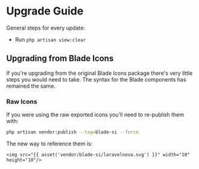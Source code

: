 # Upgrade Guide

General steps for every update:

- Run `php artisan view:clear`

## Upgrading from Blade Icons

If you're upgrading from the original Blade Icons package there's very little steps you would need to take. The syntax for the Blade components has remained the same.

### Raw Icons

If you were using the raw exported icons you'll need to re-publish them with:

```bash
php artisan vendor:publish --tag=blade-si --force
```

The new way to reference them is:

```blade
<img src="{{ asset('vendor/blade-si/laravelnova.svg') }}" width="10" height="10"/>
```
